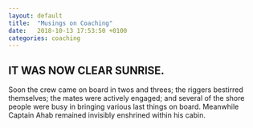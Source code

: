 ```yaml
---
layout: default
title:  "Musings on Coaching"
date:   2018-10-13 17:53:50 +0100
categories: coaching
---
```

## IT WAS NOW CLEAR SUNRISE.

Soon the crew came on board in twos and threes; the riggers bestirred themselves; the mates were actively engaged; and several of the shore people were busy in bringing various last things on board. Meanwhile Captain Ahab remained invisibly enshrined within his cabin.
